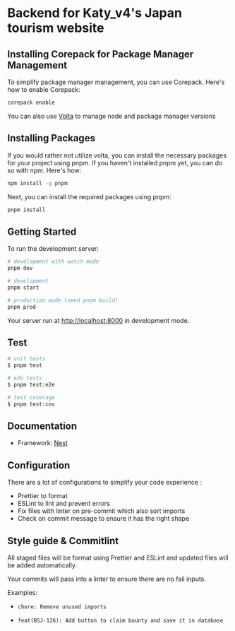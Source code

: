 # Backend for Katy_v4's Japan tourism website

## Installing Corepack for Package Manager Management

To simplify package manager management, you can use Corepack. Here's how to enable Corepack:

```bash
corepack enable
```

You can also use [Volta](https://volta.sh/) to manage node and package manager versions

## Installing Packages

If you would rather not utilize volta, you can install the necessary packages for your project using pnpm. If you haven't installed pnpm yet, you can do so with npm. Here's how:

```bash
npm install -g pnpm
```

Next, you can install the required packages using pnpm:

```bash
pnpm install
```

## Getting Started

To run the development server:

```bash
# development with watch mode
pnpm dev

# development
pnpm start

# production mode (need pnpm build)
pnpm prod
```

Your server run at [http://localhost:8000](http://localhost:8000) in development mode.

## Test

```bash
# unit tests
$ pnpm test

# e2e tests
$ pnpm test:e2e

# test coverage
$ pnpm test:cov
```

## Documentation

- Framework: [Nest](https://docs.nestjs.com/)

## Configuration

There are a lot of configurations to simplify your code experience :

- Prettier to format
- ESLint to lint and prevent errors
- Fix files with linter on pre-commit which also sort imports
- Check on commit message to ensure it has the right shape

## Style guide & Commitlint

All staged files will be format using Prettier and ESLint and updated files will be added automatically.

Your commits will pass into a linter to ensure there are no fail inputs.

Examples:

- `chore: Remove unused imports`

- `feat(BSJ-126): Add button to claim bounty and save it in database`
